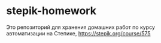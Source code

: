 # stepik-homework
Это репозиторий для хранения домашних работ по курсу автоматизации на Степике, https://stepik.org/course/575
